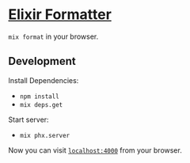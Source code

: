 # [Elixir Formatter](https://elixirformatter.com)

`mix format` in your browser.

## Development

Install Dependencies:

  * `npm install`
  * `mix deps.get`

Start server:

  * `mix phx.server`

Now you can visit [`localhost:4000`](http://localhost:4000) from your browser.
